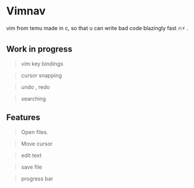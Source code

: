 # Vimnav

vim from temu made in c, so that u can write bad code blazingly fast 🔥⚡️ .


## Work in progress

> vim key bindings

> cursor snapping 

> undo , redo

> searching 


## Features 

> Open files.

> Move cursor

> edit text

> save file

> progress bar
